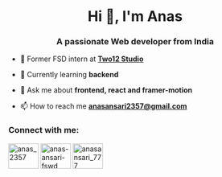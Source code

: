 <h1 align="center">Hi 👋, I'm Anas</h1>
<h3 align="center">A passionate Web developer from India</h3>

- 🔭 Former FSD intern at [**Two12 Studio**](https://two12studio.com)

- 🌱 Currently learning **backend**

- 💬 Ask me about **frontend, react and framer-motion**

- 📫 How to reach me **anasansari2357@gmail.com**

<h3 align="left">Connect with me:</h3>
<p align="left">
<a href="https://twitter.com/anas_2357" target="_blank"><img align="center" src="https://raw.githubusercontent.com/rahuldkjain/github-profile-readme-generator/master/src/images/icons/Social/twitter.svg" alt="anas_2357" height="50" width="60" /></a>
<a href="https://linkedin.com/in/anas-ansari-fswd" target="_blank"><img align="center" src="https://raw.githubusercontent.com/rahuldkjain/github-profile-readme-generator/master/src/images/icons/Social/linked-in-alt.svg" alt="anas-ansari-fswd" height="50" width="60" /></a>
<a href="https://www.leetcode.com/anasansari_777" target="_blank"><img align="center" src="https://raw.githubusercontent.com/rahuldkjain/github-profile-readme-generator/master/src/images/icons/Social/leet-code.svg" alt="anasansari_777" height="50" width="60" /></a>
</p>
